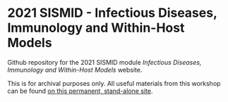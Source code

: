 # 2021 SISMID - Infectious Diseases, Immunology and Within-Host Models

Github repository for the 2021 SISMID module _Infectious Diseases, Immunology and Within-Host Models_ website.

This is for archival purposes only. All useful materials from this workshop can be found [on this permanent, stand-alone site](https://andreashandel.github.io/SMIcourse/).

